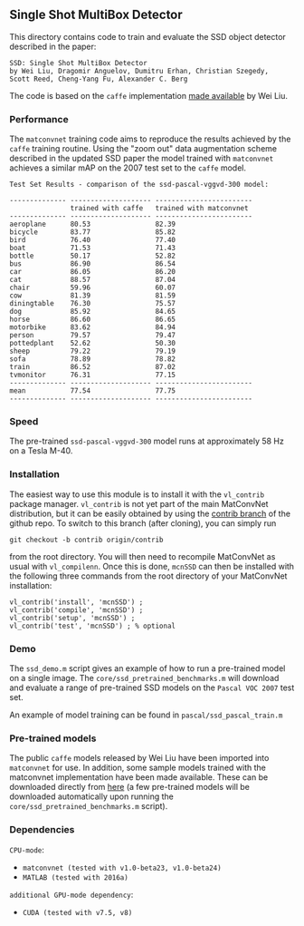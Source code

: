 ## Single Shot MultiBox Detector

This directory contains code to train and evaluate the SSD object detector
described in the paper:

```
SSD: Single Shot MultiBox Detector
by Wei Liu, Dragomir Anguelov, Dumitru Erhan, Christian Szegedy, 
Scott Reed, Cheng-Yang Fu, Alexander C. Berg
```

The code is based on the `caffe` implementation 
[made available](https://github.com/weiliu89/caffe/tree/ssd) by Wei Liu.

### Performance

The `matconvnet` training code aims to reproduce the results
achieved by the `caffe` training routine.  Using the "zoom out"
data augmentation scheme described in the updated SSD paper
the model trained with `matconvnet` achieves
a similar mAP on the 2007 test set to the `caffe` model.

```
Test Set Results - comparison of the ssd-pascal-vggvd-300 model:

-------------- -------------------- ------------------------
               trained with caffe   trained with matconvnet
-------------- -------------------- ------------------------
aeroplane      80.53                82.39
bicycle        83.77                85.82
bird           76.40                77.40
boat           71.53                71.43
bottle         50.17                52.82
bus            86.90                86.54
car            86.05                86.20
cat            88.57                87.04
chair          59.96                60.07
cow            81.39                81.59
diningtable    76.30                75.57
dog            85.92                84.65
horse          86.60                86.65
motorbike      83.62                84.94
person         79.57                79.47
pottedplant    52.62                50.30
sheep          79.22                79.19
sofa           78.89                78.82
train          86.52                87.02
tvmonitor      76.31                77.15
-------------- -------------------- ------------------------
mean           77.54                77.75
-------------- -------------------- ------------------------
```

### Speed

The pre-trained `ssd-pascal-vggvd-300` model runs at approximately 
58 Hz on a Tesla M-40.


### Installation

The easiest way to use this module is to install it with the `vl_contrib` 
package manager. `vl_contrib` is not yet part of the main MatConvNet 
distribution, but it can be easily obtained by using the 
[contrib branch](https://github.com/vlfeat/matconvnet/tree/contrib) of the 
github repo. To switch to this branch (after cloning), you can simply run 

`git checkout -b contrib origin/contrib`

from the root directory. You will then need to recompile MatConvNet as usual 
with `vl_compilenn`.  Once this is done, `mcnSSD` can then be installed with 
the following three commands from the root directory of your MatConvNet 
installation:

```
vl_contrib('install', 'mcnSSD') ;
vl_contrib('compile', 'mcnSSD') ;
vl_contrib('setup', 'mcnSSD') ;
vl_contrib('test', 'mcnSSD') ; % optional
```


### Demo

The `ssd_demo.m` script gives an example of how to run a pre-trained model 
on a single image.  The `core/ssd_pretrained_benchmarks.m` will download 
and evaluate a range of pre-trained SSD models on the `Pascal VOC 2007` test 
set. 

An example of model training can be found in `pascal/ssd_pascal_train.m`


### Pre-trained models

The public `caffe` models released by Wei Liu have been imported into 
`matconvnet` for use.  In addition, some sample models trained with the 
matconvnet implementation have been made available. These can be 
downloaded directly from 
[here](http://www.robots.ox.ac.uk/~albanie/models.html#ssd) (a few pre-trained 
models will be downloaded automatically upon running the 
`core/ssd_pretrained_benchmarks.m` script).


### Dependencies

`CPU-mode`:

* `matconvnet (tested with v1.0-beta23, v1.0-beta24)`
* `MATLAB (tested with 2016a)` 

`additional GPU-mode dependency`:

* `CUDA (tested with v7.5, v8)`
